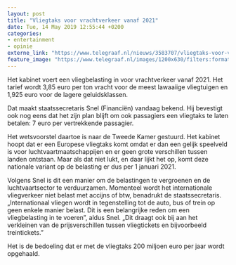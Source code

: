 ```yaml
---
layout: post
title: "Vliegtaks voor vrachtverkeer vanaf 2021"
date: Tue, 14 May 2019 12:55:44 +0200
categories: 
- entertainment 
- opinie 
externe_link: "https://www.telegraaf.nl/nieuws/3583707/vliegtaks-voor-vrachtverkeer-vanaf-2021"
feature_image: "https://www.telegraaf.nl/images/1200x630/filters:format(jpeg):quality(80)/cdn-kiosk-api.telegraaf.nl/d27fade0-7636-11e9-9df2-0255c322e81b.jpg"
---
```


<p class="intro">Het kabinet voert een vliegbelasting in voor vrachtverkeer vanaf 2021. Het tarief wordt 3,85 euro per ton vracht voor de meest lawaaiige vliegtuigen en 1,925 euro voor de lagere geluidsklassen.</p> <p>Dat maakt staatssecretaris Snel (Financiën) vandaag bekend. Hij bevestigt ook nog eens dat het zijn plan blijft om ook passagiers een vliegtaks te laten betalen: 7 euro per vertrekkende passagier.</p><p>Het wetsvoorstel daartoe is naar de Tweede Kamer gestuurd. Het kabinet hoopt dat er een Europese vliegtaks komt omdat er dan een gelijk speelveld is voor luchtvaartmaatschappijen en er geen grote verschillen tussen landen ontstaan. Maar als dat niet lukt, en daar lijkt het op, komt deze nationale variant op de belasting er dus per 1 januari 2021.</p><p>Volgens Snel is dit een manier om de belastingen te vergroenen en de luchtvaartsector te verduurzamen. Momenteel wordt het internationale vliegverkeer niet belast met accijns of btw, benadrukt de staatssecretaris. „Internationaal vliegen wordt in tegenstelling tot de auto, bus of trein op geen enkele manier belast. Dit is een belangrijke reden om een vliegbelasting in te voeren”, aldus Snel. „Dit draagt ook bij aan het verkleinen van de prijsverschillen tussen vliegtickets en bijvoorbeeld treintickets.”</p><p>Het is de bedoeling dat er met de vliegtaks 200 miljoen euro per jaar wordt opgehaald.</p>
